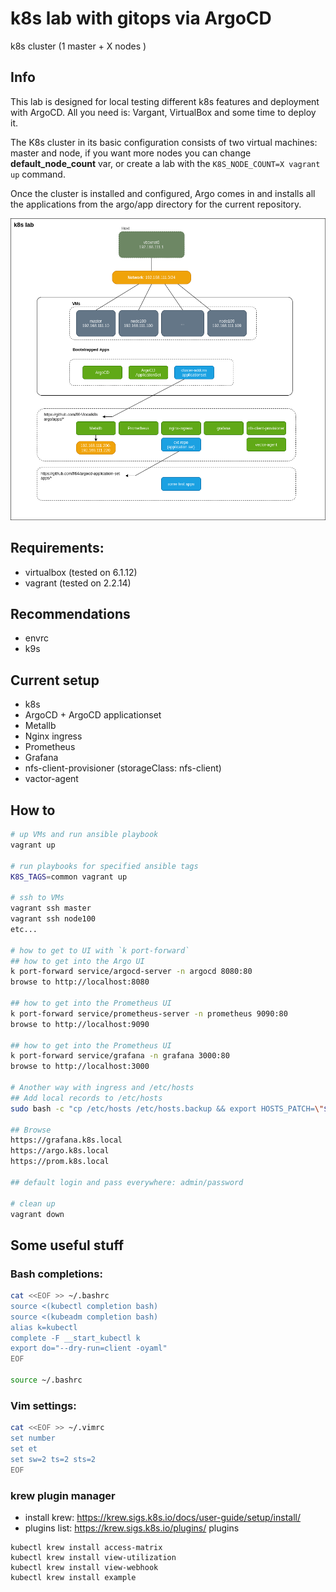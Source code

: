 k8s lab with gitops via ArgoCD
==============================
k8s cluster (1 master + X nodes )

## Info

This lab is designed for local testing different k8s features and deployment with ArgoCD.
All you need is: Vargant, VirtualBox and some time to deploy it.

The K8s cluster in its basic configuration consists of two virtual machines: master and node, if you want more nodes you can change **default_node_count** var, or create a lab with the `K8S_NODE_COUNT=X vagrant up` command.

Once the cluster is installed and configured, Argo comes in and installs all the applications from the argo/app directory for the current repository.

![localk8s](https://raw.githubusercontent.com/fl64/localk8s/dev3/scheme/localk8s.png)

## Requirements:
- virtualbox (tested on 6.1.12)
- vagrant (tested on 2.2.14)
## Recommendations
- envrc
- k9s
## Current setup

- k8s
- ArgoCD + ArgoCD applicationset
- Metallb
- Nginx ingress
- Prometheus
- Grafana
- nfs-client-provisioner (storageClass: nfs-client)
- vactor-agent

## How to

```bash
# up VMs and run ansible playbook
vagrant up

# run playbooks for specified ansible tags
K8S_TAGS=common vagrant up

# ssh to VMs
vagrant ssh master
vagrant ssh node100
etc...

# how to get to UI with `k port-forward`
## how to get into the Argo UI
k port-forward service/argocd-server -n argocd 8080:80
browse to http://localhost:8080

## how to get into the Prometheus UI
k port-forward service/prometheus-server -n prometheus 9090:80
browse to http://localhost:9090

## how to get into the Prometheus UI
k port-forward service/grafana -n grafana 3000:80
browse to http://localhost:3000

# Another way with ingress and /etc/hosts
## Add local records to /etc/hosts
sudo bash -c "cp /etc/hosts /etc/hosts.backup && export HOSTS_PATCH=\"$(kubectl get svc -n ingress-nginx ingress-nginx-controller -o jsonpath=\"{.status.loadBalancer.ingress[0].ip}\") grafana.k8s.local argo.k8s.local prom.k8s.local\"; grep -qF \"${HOSTS_PATCH}\" -- /etc/hosts || echo \"${HOSTS_PATCH}\" >> /etc/hosts"

## Browse
https://grafana.k8s.local
https://argo.k8s.local
https://prom.k8s.local

## default login and pass everywhere: admin/password

# clean up
vagrant down
```

## Some useful stuff

### Bash completions:
```bash
cat <<EOF >> ~/.bashrc
source <(kubectl completion bash)
source <(kubeadm completion bash)
alias k=kubectl
complete -F __start_kubectl k
export do="--dry-run=client -oyaml"
EOF

source ~/.bashrc

```
### Vim settings:
```bash
cat <<EOF >> ~/.vimrc
set number
set et
set sw=2 ts=2 sts=2
EOF
```
### krew plugin manager
- install krew: https://krew.sigs.k8s.io/docs/user-guide/setup/install/
- plugins list: https://krew.sigs.k8s.io/plugins/
plugins

```
kubectl krew install access-matrix
kubectl krew install view-utilization
kubectl krew install view-webhook
kubectl krew install example
```
